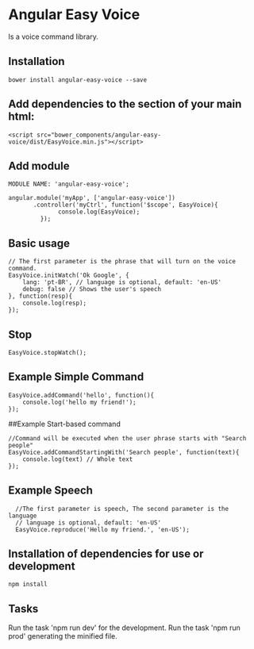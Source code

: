 # Angular Easy Voice

Is a voice command library.

## Installation
```
bower install angular-easy-voice --save
```

## Add dependencies to the <head> section of your main html:
```
<script src="bower_components/angular-easy-voice/dist/EasyVoice.min.js"></script>
```

## Add module
```
MODULE NAME: 'angular-easy-voice';

angular.module('myApp', ['angular-easy-voice'])
       .controller('myCtrl', function('$scope', EasyVoice){
              console.log(EasyVoice);
         });
```
## Basic usage
```
// The first parameter is the phrase that will turn on the voice command.
EasyVoice.initWatch('Ok Google', {
    lang: 'pt-BR', // language is optional, default: 'en-US'
    debug: false // Shows the user's speech
}, function(resp){
    console.log(resp);
});
```
## Stop
```
EasyVoice.stopWatch();
```
## Example Simple Command
```
EasyVoice.addCommand('hello', function(){
    console.log('hello my friend!');
});
```
##Example Start-based command
```
//Command will be executed when the user phrase starts with "Search people"
EasyVoice.addCommandStartingWith('Search people', function(text){
    console.log(text) // Whole text
});
```
## Example Speech
```
  //The first parameter is speech, The second parameter is the language
  // language is optional, default: 'en-US'
  EasyVoice.reproduce('Hello my friend.', 'en-US');
```
## Installation of dependencies for use or development
```
npm install
```
## Tasks
Run the task 'npm run dev' for the development.
Run the task 'npm run prod' generating the minified file.

